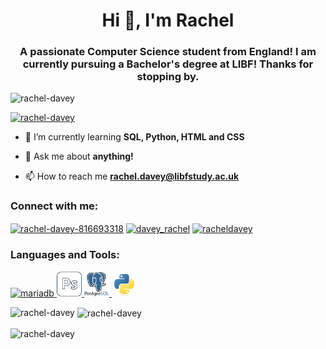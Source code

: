 <h1 align="center">Hi 👋, I'm Rachel</h1>
<h3 align="center">A passionate Computer Science student from England! I am currently pursuing a Bachelor's degree at LIBF! Thanks for stopping by.</h3>

<p align="left"> <img src="https://komarev.com/ghpvc/?username=rachel-davey&label=Profile%20views&color=0e75b6&style=flat" alt="rachel-davey" /> </p>

<p align="left"> <a href="https://github.com/ryo-ma/github-profile-trophy"><img src="https://github-profile-trophy.vercel.app/?username=rachel-davey" alt="rachel-davey" /></a> </p>

- 🌱 I’m currently learning **SQL, Python, HTML and CSS**

- 💬 Ask me about **anything!**

- 📫 How to reach me **rachel.davey@libfstudy.ac.uk**

<h3 align="left">Connect with me:</h3>
<p align="left">
<a href="https://linkedin.com/in/rachel-davey-816693318" target="blank"><img align="center" src="https://raw.githubusercontent.com/rahuldkjain/github-profile-readme-generator/master/src/images/icons/Social/linked-in-alt.svg" alt="rachel-davey-816693318" height="30" width="40" /></a>
<a href="https://www.hackerrank.com/davey_rachel" target="blank"><img align="center" src="https://raw.githubusercontent.com/rahuldkjain/github-profile-readme-generator/master/src/images/icons/Social/hackerrank.svg" alt="davey_rachel" height="30" width="40" /></a>
<a href="https://www.leetcode.com/racheldavey" target="blank"><img align="center" src="https://raw.githubusercontent.com/rahuldkjain/github-profile-readme-generator/master/src/images/icons/Social/leet-code.svg" alt="racheldavey" height="30" width="40" /></a>
</p>

<h3 align="left">Languages and Tools:</h3>
<p align="left"> <a href="https://mariadb.org/" target="_blank" rel="noreferrer"> <img src="https://www.vectorlogo.zone/logos/mariadb/mariadb-icon.svg" alt="mariadb" width="40" height="40"/> </a> <a href="https://www.photoshop.com/en" target="_blank" rel="noreferrer"> <img src="https://raw.githubusercontent.com/devicons/devicon/master/icons/photoshop/photoshop-line.svg" alt="photoshop" width="40" height="40"/> </a> <a href="https://www.postgresql.org" target="_blank" rel="noreferrer"> <img src="https://raw.githubusercontent.com/devicons/devicon/master/icons/postgresql/postgresql-original-wordmark.svg" alt="postgresql" width="40" height="40"/> </a> <a href="https://www.python.org" target="_blank" rel="noreferrer"> <img src="https://raw.githubusercontent.com/devicons/devicon/master/icons/python/python-original.svg" alt="python" width="40" height="40"/> </a> </p>

<p><img align="left" src="https://github-readme-stats.vercel.app/api/top-langs?username=rachel-davey&show_icons=true&locale=en&layout=compact" alt="rachel-davey" /></p>

<p>&nbsp;<img align="center" src="https://github-readme-stats.vercel.app/api?username=rachel-davey&show_icons=true&locale=en" alt="rachel-davey" /></p>

<p><img align="center" src="https://github-readme-streak-stats.herokuapp.com/?user=rachel-davey&" alt="rachel-davey" /></p>
